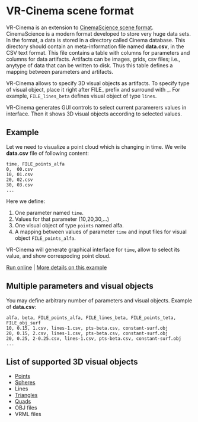 
# VR-Cinema scene format

VR-Cinema is an extension to [CinemaScience scene format](https://github.com/cinemascience/cinema/blob/master/specs/dietrich/01/cinema_specD_v012.pdf).
CinemaScience is a modern format developed to store very huge data sets. In the format, a data is stored in a directory called Cinema database. This directory should contain an meta-information file named **data.csv**, in the CSV text format. This file contains a table with columns for parameters and columns for data artifacts. Artifacts can be images, grids, csv files; i.e., anytype of data that can be written to disk. Thus this table defines a mapping between parameters and artifacts.

<!--
Thus **data.csv** derermines:
* a list of parameters, 
* a list of values of those parameters, 
* a list of artifacts, 
* and a relation between parameters values and artifacts. 
-->

<!--
VR-Cinema extends CinemaScience format by the following:
1. It allows to specify 3D visual objects as artifacts. To specify type of visual object, place it right after FILE_ prefix and surround with \_. For example, FILE_lines_beta defines visual object of type `lines`.
2. It generates GUI controls to select current paramerers values in interface. Then it shows 3D visual objects according to selected values.
-->

VR-Cinema allows to specify 3D visual objects as artifacts. To specify type of visual object, place it right after FILE_ prefix and surround with \_. For example, `FILE_lines_beta` defines visual object of type `lines`.

VR-Cinema generates GUI controls to select current paramerers values in interface. Then it shows 3D visual objects according to selected values.

## Example

Let we need to visualize a point cloud which is changing in time. We write **data.csv** file of following content:

```
time, FILE_points_alfa
0,  00.csv
10, 01.csv
20, 02.csv
30, 03.csv
...
```
Here we define:
1. One parameter named `time`.
2. Values for that parameter (10,20,30,...)
3. One visual object of type `points` named alfa.
4. A mapping between values of parameter `time` and input files for visual object `FILE_points_alfa`.

VR-Cinema will generate graphical interface for `time`, allow to select its value, and show correspoding point cloud.

[Run online](https://viewzavr.com/apps/vr-cinema/?datapath=./examples/tutorial/0-points-fly.cdb/data.csv) | [More details on this example](./examples/tutorial/0-points-fly.cdb)

## Multiple parameters and visual objects
You may define arbitrary number of parameters and visual objects. Example of **data.csv**:
```
alfa, beta, FILE_points_alfa, FILE_lines_beta, FILE_points_teta, FILE_obj_surf
10, 0.15, 1.csv, lines-1.csv, pts-beta.csv, constant-surf.obj
20, 0.15, 2.csv, lines-1.csv, pts-beta.csv, constant-surf.obj
20, 0.25, 2-0.25.csv, lines-1.csv, pts-beta.csv, constant-surf.obj
...
```

## List of supported 3D visual objects

* [Points](views/points)
* [Spheres](views/spheres)
* Lines
* [Triangles](views/triangles)
* [Quads](views/quads)
* OBJ files
* VRML files
